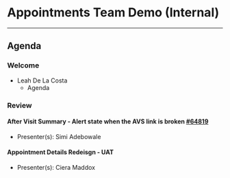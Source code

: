 # Appointments Team Demo (Internal) 

---

## Agenda

### Welcome

- Leah De La Costa
  - Agenda

### Review 

#### After Visit Summary - Alert state when the AVS link is broken [#64819](https://app.zenhub.com/workspaces/appointments-team-603fdef281af6500110a1691/issues/gh/department-of-veterans-affairs/va.gov-team/64819)
  - Presenter(s): Simi Adebowale

#### Appointment Details Redeisgn - UAT 
  - Presenter(s): Ciera Maddox

